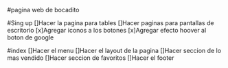 #pagina web de bocadito

#Sing up
[]Hacer la pagina para tables
[]Hacer paginas para pantallas de escritorio
[x]Agregar iconos a los botones
[x]Agregar efecto hoover al boton de google

#index
[]Hacer el menu
[]Hacer el layout de la pagina
[]Hacer seccion de lo mas vendido
[]Hacer seccion de favoritos
[]Hacer el footer